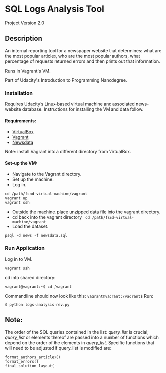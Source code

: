 # SQL Logs Analysis Tool
Project Version 2.0 
## Description
An internal reporting tool for a newspaper website that determines: what are the most popular articles, who are the most popular authors, what percentage of requests returned errors and then prints out that information.

Runs in Vagrant's VM. 

Part of Udacity's Introduction to Programming Nanodegree.
### Installation
Requires Udacity’s Linux-based virtual machine and associated news-website database.
Instructions for installing the VM and data follow.
#### Requirements:
* [VirtualBox](https://www.virtualbox.org/wiki/Downloads)
* [Vagrant](https://www.vagrantup.com/downloads.html)
* [Newsdata](https://d17h27t6h515a5.cloudfront.net/topher/2016/August/57b5f748_newsdata/newsdata.zip)

Note: install Vagrant into a different directory from VirtualBox.

#### Set-up the VM:
* Navigate to the Vagrant directory.
* Set up the machine.
* Log in.
```
cd /path/fsnd-virtual-machine/vagrant
vagrant up
vagrant ssh
```
* Outside the machine, place unzipped data file into the vagrant directory.
* cd back into the vagrant directory
``` cd /path/fsnd-virtual-machine/vagrant```
* Load the dataset.
```
psql -d news -f newsdata.sql
```

### Run Application
Log in to VM.
```
vagrant ssh
```
cd into shared directory:
```
vagrant@vagrant:~$ cd /vagrant
```
Commandline should now look like this:
``` vagrant@vagrant:/vagrant$ ```
Run:
```
$ python logs-analysis-rev.py
```
## Note:
The order of the SQL queries contained in the list: *query_list* is crucial; *query_list* or elements thereof are passed into a number of functions which depend on the order of the elements in *query_list*. Specific functions that will need to be adjusted if query_list is modified are:
```
format_authors_articles()
format_errors()
final_solution_layout()
```
